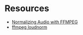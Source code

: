# Resources

- [Normalizing Audio with FFMPEG](https://superuser.com/questions/323119/how-can-i-normalize-audio-using-ffmpeg)
- [ffmpeg loudnorm](https://ffmpeg.org/ffmpeg-all.html#loudnorm)
